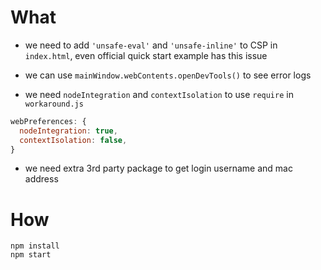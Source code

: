 # What 
* we need to add `'unsafe-eval'` and `'unsafe-inline'` to CSP in `index.html`, even official quick start example has this issue

* we can use `mainWindow.webContents.openDevTools()` to see error logs

* we need `nodeIntegration` and `contextIsolation` to use `require` in `workaround.js`
```javascript
webPreferences: {
  nodeIntegration: true,
  contextIsolation: false,
}
```

* we need extra 3rd party package to get login username and mac address

# How

```
npm install
npm start
```


